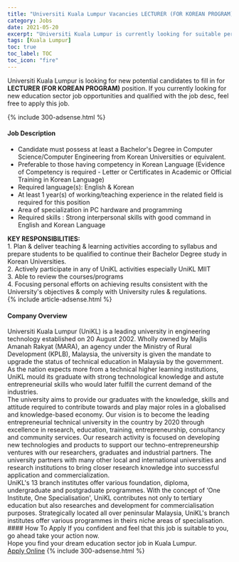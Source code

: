 ```yaml
---
title: "Universiti Kuala Lumpur Vacancies LECTURER (FOR KOREAN PROGRAM)" 
category: Jobs 
date: 2021-05-20 
excerpt: "Universiti Kuala Lumpur is currently looking for suitable person to fill in the LECTURER (FOR KOREAN PROGRAM) which positioned at Kuala Lumpur" 
tags: [Kuala Lumpur] 
toc: true 
toc_label: TOC 
toc_icon: "fire" 
--- 
```


<p>Universiti Kuala Lumpur is looking for new potential candidates to fill in for <b>LECTURER (FOR KOREAN PROGRAM)</b> position. If you currently looking for new education sector job opportunities and qualified with the job desc, feel free to apply this job.
</p>{% include 300-adsense.html %} 
<div><div><h4>Job Description</h4></div><div><div><span><div><ul><li>Candidate must possess at least a Bachelor's Degree in Computer Science/Computer Engineering from Korean Universities or equivalent.</li><li>Preferable to those having competency in Korean Language (Evidence of Competency is required - Letter or Certificates in Academic or Official Training in Korean Language)</li><li>Required language(s): English &amp; Korean</li><li>At least 1 year(s) of working/teaching experience in the related field is required for this position</li><li>Area of specialization in PC hardware and programming</li><li>Required skills : Strong interpersonal skills with good command in English and Korean Language</li></ul><div><strong>KEY RESPONSIBILITIES:</strong></div><div>1. Plan &amp; deliver teaching &amp; learning activities according to syllabus and prepare students to be qualified to continue their Bachelor Degree study in Korean Universities.</div><div>2. Actively participate in any of UniKL activities especially UniKL MIIT</div><div>3. Able to review the courses/programs</div><div>4. Focusing personal efforts on achieving results consistent with the University's objectives &amp; comply with University rules &amp; regulations.</div></div></span></div></div></div> 
{% include article-adsense.html %} 
<div><div><h4>Company Overview</h4></div><div><div><span><div><div>
	Universiti Kuala Lumpur (UniKL) is a leading university in engineering technology established on 20 August 2002. Wholly owned by Majlis Amanah Rakyat (MARA), an agency under the Ministry of Rural Development (KPLB), Malaysia, the university is given the mandate to upgrade the status of technical education in Malaysia by the government.</div>
<div>
	As the nation expects more from a technical higher learning institutions, UniKL mould its graduate with strong technological knowledge and astute entrepreneurial skills who would later fulfill the current demand of the industries.</div>
<div>
	The university aims to provide our graduates with the knowledge, skills and attitude required to contribute towards and play major roles in a globalised and knowledge-based economy. Our vision is to become the leading entrepreneurial technical university in the country by 2020 through excellence in research, education, training, entrepreneurship, consultancy and community services. Our research activity is focused on developing new technologies and products to support our techno-entrepreneurship ventures with our researchers, graduates and industrial partners. The university partners with many other local and international universities and research institutions to bring closer research knowledge into successful application and commercialization.</div>
<div>
	UniKL's 13 branch institutes offer various foundation, diploma, undergraduate and postgraduate programmes. With the concept of &#8216;One Institute, One Specialisation', UniKL contributes not only to tertiary education but also researches and development for commercialisation purposes. Strategically located all over peninsular Malaysia, UniKL's branch institutes offer various programmes in theirs niche areas of specialisation.</div></div></span></div></div></div> 
#### How To Apply 
If you confident and feel that this job is suitable to you, go ahead take your action now. <br/> 
Hope you find your dream education sector job in Kuala Lumpur. <br/> 
<a href="https://www.jobstreet.com.my/en/job/lecturer-for-korean-program-4562297?jobId=jobstreet-my-job-4562297" class="btn btn--info" target="_blank" rel="nofollow noopenner">Apply Online</a> 
{% include 300-adsense.html %} 
